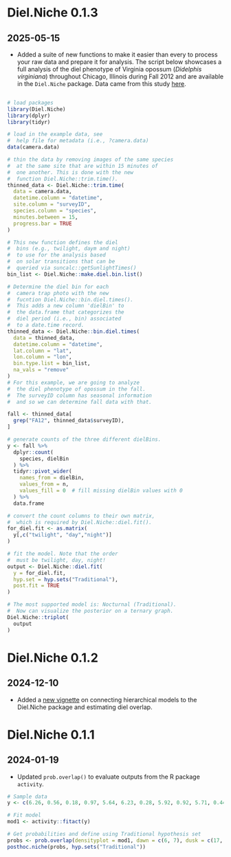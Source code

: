 # Diel.Niche 0.1.3

## 2025-05-15

- Added a suite of new functions to make it easier than every
  to process your raw data and prepare it for analysis. 
  The script below showcases a full analysis of the 
  diel phenotype of Virginia opossum (*Didelphis virginiana*)
  throughout Chicago, Illinois during Fall 2012 and are 
  available in the `Diel.Niche` package. Data came from
  this study [here](https://doi.org/10.1111/1365-2656.12967).
  
```R
  
# load packages
library(Diel.Niche)
library(dplyr)
library(tidyr)

# load in the example data, see
#  help file for metadata (i.e., ?camera.data)
data(camera.data)

# thin the data by removing images of the same species
#  at the same site that are within 15 minutes of 
#  one another. This is done with the new
#  function Diel.Niche::trim.time().
thinned_data <- Diel.Niche::trim.time(
  data = camera.data,
  datetime.column = "datetime",
  site.column = "surveyID",
  species.column = "species",
  minutes.between = 15,
  progress.bar = TRUE
)

# This new function defines the diel
#  bins (e.g., twilight, daym and night)
#  to use for the analysis based
#  on solar transitions that can be
#  queried via suncalc::getSunlightTimes()
bin_list <- Diel.Niche::make.diel.bin.list()

# Determine the diel bin for each
#  camera trap photo with the new
#  fucntion Diel.Niche::bin.diel.times().
#  This adds a new column 'dielBin' to
#  the data.frame that categorizes the
#  diel period (i.e., bin) associated
#  to a date.time record.
thinned_data <- Diel.Niche::bin.diel.times(
  data = thinned_data,
  datetime.column = "datetime",
  lat.column = "lat",
  lon.column = "lon",
  bin.type.list = bin_list,
  na_vals = "remove"
)
# For this example, we are going to analyze
#  the diel phenotype of opossum in the fall.
#  The surveyID column has seasonal information
#  and so we can determine fall data with that.

fall <- thinned_data[
  grep("FA12", thinned_data$surveyID),
]

# generate counts of the three different dielBins.
y <- fall %>%
  dplyr::count(
    species, dielBin
  ) %>%  
  tidyr::pivot_wider(
    names_from = dielBin,
    values_from = n,
    values_fill = 0  # fill missing dielBin values with 0
  ) %>% 
  data.frame

# convert the count columns to their own matrix,
#  which is required by Diel.Niche::diel.fit().
for_diel.fit <- as.matrix(
  y[,c("twilight", "day","night")]
)

# fit the model. Note that the order
#  must be twilight, day, night!
output <- Diel.Niche::diel.fit(
  y = for_diel.fit,
  hyp.set = hyp.sets("Traditional"),
  post.fit = TRUE
)

# The most supported model is: Nocturnal (Traditional).
#  Now can visualize the posterior on a ternary graph.
Diel.Niche::triplot(
  output
)
```

# Diel.Niche 0.1.2

## 2024-12-10

- Added a [new vignette](./vignettes/Diel.Hierarchical.Overlap.md) on connecting hierarchical models to the Diel.Niche package and estimating diel overlap.

# Diel.Niche 0.1.1

## 2024-01-19

- Updated `prob.overlap()` to evaluate outputs from the R package `activity`.

```r
# Sample data
y <- c(6.26, 0.56, 0.18, 0.97, 5.64, 6.23, 0.28, 5.92, 0.92, 5.71, 0.44)

# Fit model
mod1 <- activity::fitact(y)

# Get probabilities and define using Traditional hypothesis set
probs <- prob.overlap(densityplot = mod1, dawn = c(6, 7), dusk = c(17, 18))
posthoc.niche(probs, hyp.sets("Traditional"))